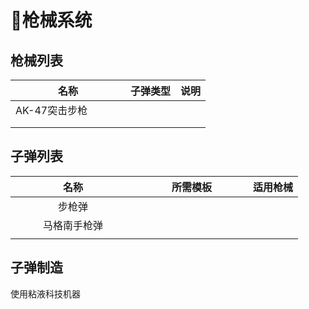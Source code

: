 # 🔫枪械系统

## 枪械列表

<table><thead><tr><th width="168">名称</th><th>子弹类型</th><th>说明</th></tr></thead><tbody><tr><td>AK-47突击步枪</td><td></td><td></td></tr><tr><td></td><td></td><td></td></tr><tr><td></td><td></td><td></td></tr></tbody></table>

## 子弹列表

<table><thead><tr><th width="184" align="center">名称</th><th width="164">所需模板</th><th>适用枪械</th></tr></thead><tbody><tr><td align="center">步枪弹</td><td></td><td></td></tr><tr><td align="center">马格南手枪弹</td><td></td><td></td></tr><tr><td align="center"></td><td></td><td></td></tr></tbody></table>

## 子弹制造

使用粘液科技机器
